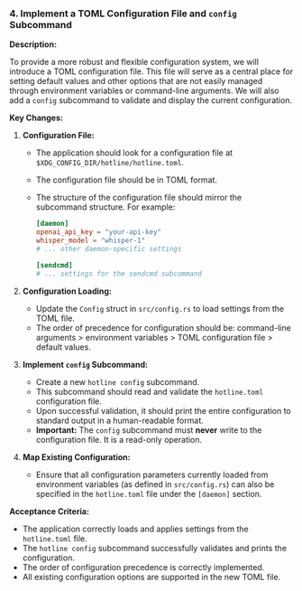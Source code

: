 ### 4. Implement a TOML Configuration File and `config` Subcommand

**Description:**

To provide a more robust and flexible configuration system, we will introduce a TOML configuration file. This file will serve as a central place for setting default values and other options that are not easily managed through environment variables or command-line arguments. We will also add a `config` subcommand to validate and display the current configuration.

**Key Changes:**

1.  **Configuration File:**
    -   The application should look for a configuration file at `$XDG_CONFIG_DIR/hotline/hotline.toml`.
    -   The configuration file should be in TOML format.
    -   The structure of the configuration file should mirror the subcommand structure. For example:

        ```toml
        [daemon]
        openai_api_key = "your-api-key"
        whisper_model = "whisper-1"
        # ... other daemon-specific settings

        [sendcmd]
        # ... settings for the sendcmd subcommand
        ```

2.  **Configuration Loading:**
    -   Update the `Config` struct in `src/config.rs` to load settings from the TOML file.
    -   The order of precedence for configuration should be: command-line arguments > environment variables > TOML configuration file > default values.

3.  **Implement `config` Subcommand:**
    -   Create a new `hotline config` subcommand.
    -   This subcommand should read and validate the `hotline.toml` configuration file.
    -   Upon successful validation, it should print the entire configuration to standard output in a human-readable format.
    -   **Important:** The `config` subcommand must **never** write to the configuration file. It is a read-only operation.

4.  **Map Existing Configuration:**
    -   Ensure that all configuration parameters currently loaded from environment variables (as defined in `src/config.rs`) can also be specified in the `hotline.toml` file under the `[daemon]` section.

**Acceptance Criteria:**

-   The application correctly loads and applies settings from the `hotline.toml` file.
-   The `hotline config` subcommand successfully validates and prints the configuration.
-   The order of configuration precedence is correctly implemented.
-   All existing configuration options are supported in the new TOML file.
